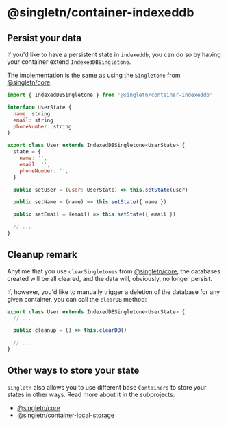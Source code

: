 # @singletn/container-indexeddb

## Persist your data

If you'd like to have a persistent state in `indexeddb`, you can do so by having your container extend `IndexedDBSingletone`.

The implementation is the same as using the `Singletone` from [@singletn/core](../singletn-core).

```js
import { IndexedDBSingletone } from '@singletn/container-indexeddb'

interface UserState {
  name: string
  email: string
  phoneNumber: string
}

export class User extends IndexedDBSingletone<UserState> {
  state = {
    name: '',
    email: '',
    phoneNumber: '',
  }

  public setUser = (user: UserState) => this.setState(user)

  public setName = (name) => this.setState({ name })

  public setEmail = (email) => this.setState({ email })

  // ...
}
```

## Cleanup remark

Anytime that you use `clearSingletones` from [@singletn/core](../singletn-core), the databases created will be all cleared, and the data will, obviously, no longer persist.

If, however, you'd like to manually trigger a deletion of the database for any given container, you can call the `clearDB` method:

```js
export class User extends IndexedDBSingletone<UserState> {
  // ...

  public cleanup = () => this.clearDB()

  // ...
}
```

## Other ways to store your state

`singletn` also allows you to use different base `Containers` to store your states in other ways. Read more about it in the subprojects:

- [@singletn/core](../singletn-core)
- [@singletn/container-local-storage](../local-storage)
